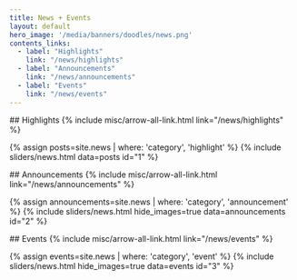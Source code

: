 ```yaml
---
title: News + Events
layout: default
hero_image: '/media/banners/doodles/news.png'
contents_links:
  - label: "Highlights"
    link: "/news/highlights"
  - label: "Announcements"
    link: "/news/announcements"
  - label: "Events"
    link: "/news/events"
---
```

<div class="block pb-5" markdown="1">
## Highlights {% include misc/arrow-all-link.html link="/news/highlights" %}

{% assign posts=site.news | where: 'category', 'highlight' %}
{% include sliders/news.html data=posts id="1" %}
</div>


<div class="block pb-5" markdown="1">
## Announcements {% include misc/arrow-all-link.html link="/news/announcements" %}

{% assign announcements=site.news | where: 'category', 'announcement' %}
{% include sliders/news.html hide_images=true data=announcements id="2" %}
</div>


<div class="block pb-5" markdown="1">
## Events {% include misc/arrow-all-link.html link="/news/events" %}

{% assign events=site.news | where: 'category', 'event' %}
{% include sliders/news.html hide_images=true data=events id="3" %}
</div>